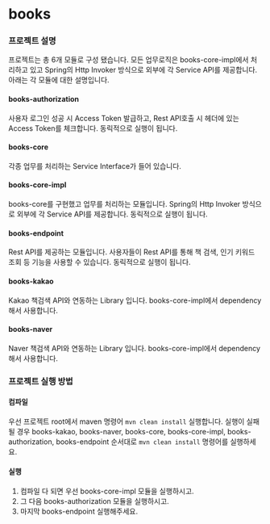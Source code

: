 # books

### 프로젝트 설명
프로젝트는 총 6개 모듈로 구성 됐습니다. 모든 업무로직은 books-core-impl에서 처리하고 있고 Spring의 Http Invoker 방식으로 외부에 각 Service API를 제공합니다. 아래는 각 모듈에 대한 설명입니다.
 
#### books-authorization
사용자 로그인 성공 시 Access Token 발급하고, Rest API호출 시 헤더에 있는 Access Token를 체크합니다. 동릭적으로 실행이 됩니다.  
 
#### books-core
각종 업무를 처리하는 Service Interface가 들어 있습니다.

#### books-core-impl
books-core를 구현했고 업무를 처리하는 모듈입니다. Spring의 Http Invoker 방식으로 외부에 각 Service API를 제공합니다. 동릭적으로 실행이 됩니다.  
 
#### books-endpoint
Rest API를 제공하는 모듈입니다. 사용자들이 Rest API를 통해 책 검색, 인기 키워드 조회 등 기능을 사용할 수 있습니다. 동릭적으로 실행이 됩니다.  

#### books-kakao
Kakao 책검색 API와 연동하는 Library 입니다. books-core-impl에서 dependency해서 사용합니다.

#### books-naver
Naver 책검색 API와 연동하는 Library 입니다. books-core-impl에서 dependency해서 사용합니다.

### 프로젝트 실행 방법
#### 컴파일
우선 프로젝트 root에서 maven 명령어 `mvn clean install` 실행합니다. 실행이 실패 될 경우 books-kakao, books-naver, books-core, books-core-impl, books-authorization, books-endpoint 순서대로 `mvn clean install` 명령어를 실행하세요.

#### 실행
1. 컴파일 다 되면 우선 books-core-impl 모듈을 실행하시고.
2. 그 다음 books-authorization 모듈을 실행하시고.
3. 마지막 books-endpoint 실행해주세요.